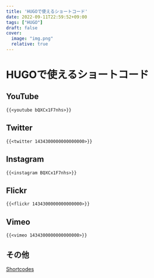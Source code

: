 ```yaml
---
title: 'HUGOで使えるショートコード'
date: 2022-09-11T22:59:52+09:00
tags: ["HUGO"]
draft: false
cover:
  image: "img.png"
  relative: true
---
```

# HUGOで使えるショートコード

## YouTube
`{{<youtube bQXCx1F7nhs>}}`

## Twitter
`{{<twitter 1434300000000000000>}}`

## Instagram
`{{<instagram BQXCx1F7nhs>}}`

## Flickr
`{{<flickr 1434300000000000000>}}`

## Vimeo
`{{<vimeo 1434300000000000000>}}`

## その他
[Shortcodes](https://gohugo.io/content-management/shortcodes/)